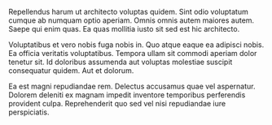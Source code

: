 Repellendus harum ut architecto voluptas quidem. Sint odio voluptatum cumque ab numquam optio aperiam. Omnis omnis autem maiores autem. Saepe qui enim quas. Ea quas mollitia iusto sit sed est hic architecto.
 Voluptatibus et vero nobis fuga nobis in. Quo atque eaque ea adipisci nobis. Ea officia veritatis voluptatibus. Tempora ullam sit commodi aperiam dolor tenetur sit. Id doloribus assumenda aut voluptas molestiae suscipit consequatur quidem. Aut et dolorum.
 Ea est magni repudiandae rem. Delectus accusamus quae vel aspernatur. Dolorem deleniti ex magnam impedit inventore temporibus perferendis provident culpa. Reprehenderit quo sed vel nisi repudiandae iure perspiciatis.